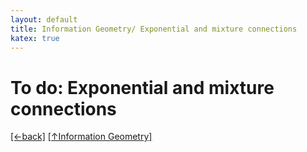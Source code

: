 ```yaml
---
layout: default
title: Information Geometry/ Exponential and mixture connections
katex: true
---
```


# To do: Exponential and mixture connections

<a href="javascript:void(0);" onclick="history.go(-1);">[←back]</a> [[↑Information Geometry]](/information-geometry)
